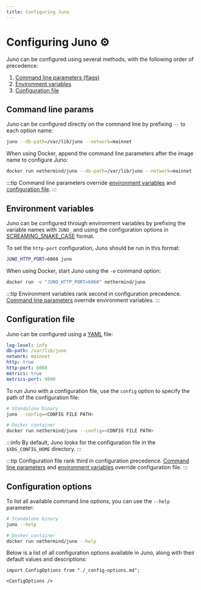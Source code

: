 ```yaml
---
title: Configuring Juno
---
```


# Configuring Juno :gear:

Juno can be configured using several methods, with the following order of precedence:

1. [Command line parameters (flags)](#command-line-params)
2. [Environment variables](#environment-variables)
3. [Configuration file](#configuration-file)

## Command line params

Juno can be configured directly on the command line by prefixing `--` to each option name:

```bash
juno --db-path=/var/lib/juno --network=mainnet
```

When using Docker, append the command line parameters after the image name to configure Juno:

```bash
docker run nethermind/juno --db-path=/var/lib/juno --network=mainnet
```

:::tip
Command line parameters override [environment variables](#environment-variables) and [configuration file](#configuration-file).
:::

## Environment variables

Juno can be configured through environment variables by prefixing the variable names with `JUNO_` and using the configuration options in [SCREAMING_SNAKE_CASE](https://en.wiktionary.org/wiki/screaming_snake_case) format.

To set the `http-port` configuration, Juno should be run in this format:

```bash
JUNO_HTTP_PORT=6060 juno
```

When using Docker, start Juno using the `-e` command option:

```bash
docker run -e "JUNO_HTTP_PORT=6060" nethermind/juno
```

:::tip
Environment variables rank second in configuration precedence. [Command line parameters](#command-line-params) override environment variables.
:::

## Configuration file

Juno can be configured using a [YAML](https://en.wikipedia.org/wiki/YAML) file:

```yaml title="Sample YAML File" showLineNumbers
log-level: info
db-path: /var/lib/juno
network: mainnet
http: true
http-port: 6060
metrics: true
metrics-port: 9090
```

To run Juno with a configuration file, use the `config` option to specify the path of the configuration file:

```bash
# Standalone binary
juno --config=<CONFIG FILE PATH>

# Docker container
docker run nethermind/juno --config=<CONFIG FILE PATH>
```

:::info
By default, Juno looks for the configuration file in the `$XDG_CONFIG_HOME` directory.
:::

:::tip
Configuration file rank third in configuration precedence. [Command line parameters](#command-line-params) and [environment variables](#environment-variables) override configuration file.
:::

## Configuration options

To list all available command line options, you can use the `--help` parameter:

```bash
# Standalone binary
juno --help

# Docker container
docker run nethermind/juno --help
```

Below is a list of all configuration options available in Juno, along with their default values and descriptions:

```mdx-code-block
import ConfigOptions from "./_config-options.md";

<ConfigOptions />
```
